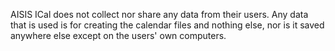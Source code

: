 AISIS ICal does not collect nor share any data from their users. Any data that is used is for creating the calendar files and nothing else, nor is it saved anywhere else except on the users' own computers.
